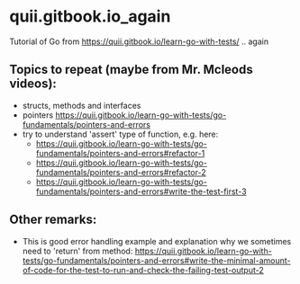 # quii.gitbook.io_again
Tutorial of Go from https://quii.gitbook.io/learn-go-with-tests/ .. again

## Topics to repeat (maybe from Mr. Mcleods videos):
- structs, methods and interfaces
- pointers  https://quii.gitbook.io/learn-go-with-tests/go-fundamentals/pointers-and-errors
- try to understand 'assert' type of function, e.g. here: 
	- https://quii.gitbook.io/learn-go-with-tests/go-fundamentals/pointers-and-errors#refactor-1 
	- https://quii.gitbook.io/learn-go-with-tests/go-fundamentals/pointers-and-errors#refactor-2
	- https://quii.gitbook.io/learn-go-with-tests/go-fundamentals/pointers-and-errors#write-the-test-first-3
 

## Other remarks:
- This is good error handling example and explanation why we sometimes need to 'return' from method: https://quii.gitbook.io/learn-go-with-tests/go-fundamentals/pointers-and-errors#write-the-minimal-amount-of-code-for-the-test-to-run-and-check-the-failing-test-output-2  